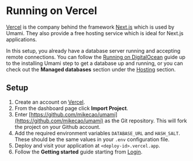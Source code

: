 # Running on Vercel

[Vercel](https://vercel.com/) is the company behind the framework [Next.js](https://nextjs.org/) which is used by Umami.
They also provide a free hosting service which is ideal for Next.js applications.

In this setup, you already have a database server running and accepting remote connections. You can follow the
[Running on DigitalOcean](/docs/running-on-digitalocean) guide up to the installing Umami step to get a database up and running,
or you can check out the **Managed databases** section under the [Hosting](/docs/hosting) section.

## Setup

1. Create an account on [Vercel](https://vercel.com/).
1. From the dashboard page click **Import Project**.
1. Enter [https://github.com/mikecao/umami](https://github.com/mikecao/umami) as the Git repository.
This will fork the project on your Github account.
1. Add the required environment variables `DATABASE_URL` and `HASH_SALT`. These should be the same values in your
`.env` configuration file.
1. Deploy and visit your application at `<deploy-id>.vercel.app`.
1. Follow the **Getting started** guide starting from [Login](/docs/login).